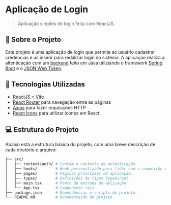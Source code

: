 # Aplicação de Login

> Aplicação simples de login feita com ReactJS.

## 📱 Sobre o Projeto

Este projeto é uma aplicação de login que permite ao usuário cadastrar credencias e as inserir para redalizar login no sistema. A aplicação realiza a altenticação com um [backend](https://github.com/guilhermemelolima/spring-login) feito em Java utilziando o framework [Spring Boot](https://spring.io/projects/spring-boot) e o [JSON Web Token](https://jwt.io/).

## 🚀 Tecnologias Utilizadas

- [ReactJS + Vite](https://vitejs.dev/)
- [React Router](https://reactrouter.com/) para navegação entre as páginas
- [Axios](https://axios-http.com/) para fazer requisições HTTP
- [React Icons](https://react-icons.github.io/react-icons/) para utilizar ícones em React.

## 💻 Estrutura do Projeto

Abaixo está a estrutura básica do projeto, com uma breve descrição de cada diretório e arquivo:

```bash
├── src/
│   ├── context/auth/ # Contém o contexto de autenticação.
│   ├── hooks/        # Hook personalizado para lidar com a comunição com a API.
│   ├── pages/        # Páginas principais da aplicação.
│   ├── types/        # Definições de tipos TypeScript.
│   ├── main.tsx      # Ponto de entrada da aplicação.
│   └── App.tsx       # Componente raiz.
├── package.json      # Dependências e scripts do projeto.
└── README.md         # Documentação do projeto.
```
